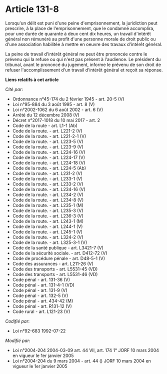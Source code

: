 # Article 131-8

Lorsqu'un délit est puni d'une peine d'emprisonnement, la juridiction peut prescrire, à la place de l'emprisonnement, que le
condamné accomplira, pour une durée de quarante à deux cent dix heures, un travail d'intérêt général non rémunéré au profit
d'une personne morale de droit public ou d'une association habilitée à mettre en oeuvre des travaux d'intérêt général.

La peine de travail d'intérêt général ne peut être prononcée contre le prévenu qui la refuse ou qui n'est pas présent à
l'audience. Le président du tribunal, avant le prononcé du jugement, informe le prévenu de son droit de refuser
l'accomplissement d'un travail d'intérêt général et reçoit sa réponse.

**Liens relatifs à cet article**

_Cité par_:

  - Ordonnance n°45-174 du 2 février 1945 - art. 20-5 (V)
  - Loi n°95-884 du 3 août 1995 - art. 8 (V)
  - Loi n°2002-1062 du 6 août 2002 - art. 6 (V)
  - Arrêté du 12 décembre 2008 (V)
  - Décret n°2017-1018 du 10 mai 2017 - art. 2
  - Code de la route - art. L1-1 (Ab)
  - Code de la route. - art. L221-2 (V)
  - Code de la route. - art. L221-2-1 (V)
  - Code de la route. - art. L223-5 (V)
  - Code de la route. - art. L223-9 (V)
  - Code de la route. - art. L224-16 (V)
  - Code de la route. - art. L224-17 (V)
  - Code de la route. - art. L224-18 (V)
  - Code de la route. - art. L224-5 (Ab)
  - Code de la route. - art. L231-2 (V)
  - Code de la route. - art. L233-1 (V)
  - Code de la route. - art. L233-2 (V)
  - Code de la route. - art. L234-16 (V)
  - Code de la route. - art. L234-2 (V)
  - Code de la route. - art. L234-8 (V)
  - Code de la route. - art. L235-1 (M)
  - Code de la route. - art. L235-3 (V)
  - Code de la route. - art. L236-3 (V)
  - Code de la route. - art. L243-1 (M)
  - Code de la route. - art. L244-1 (V)
  - Code de la route. - art. L245-1 (V)
  - Code de la route. - art. L324-2 (V)
  - Code de la route. - art. L325-3-1 (V)
  - Code de la santé publique - art. L3421-7 (V)
  - Code de la sécurité sociale. - art. D412-72 (V)
  - Code de procédure pénale - art. D48-5-1 (V)
  - Code des assurances - art. L211-26 (V)
  - Code des transports - art. L5531-45 (VD)
  - Code des transports - art. L5531-46 (VD)
  - Code pénal - art. 131-36 (V)
  - Code pénal - art. 131-4-1 (VD)
  - Code pénal - art. 131-9 (V)
  - Code pénal - art. 132-5 (V)
  - Code pénal - art. 434-42 (M)
  - Code pénal - art. R131-12 (V)
  - Code rural - art. L121-23 (V)

_Codifié par_:

  - Loi n°92-683 1992-07-22

_Modifié par_:

  - Loi n°2004-204 2004-03-09 art. 44 VII, art. 174 1° JORF 10 mars 2004 en vigueur le 1er janvier 2005
  - Loi n°2004-204 du 9 mars 2004 - art. 44 () JORF 10 mars 2004 en vigueur le 1er janvier 2005
